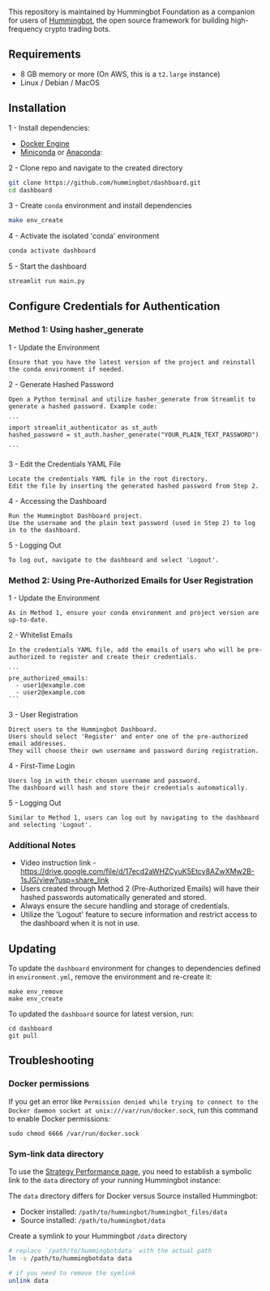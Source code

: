 
This repository is maintained by Hummingbot Foundation as a companion for users of [Hummingbot](https://github.com/hummingbot/hummingbot), the open source framework for building high-frequency crypto trading bots.

## Requirements

* 8 GB memory or more (On AWS, this is a `t2.large` instance)
* Linux / Debian / MacOS

## Installation

1 - Install dependencies:

* [Docker Engine](https://docs.docker.com/engine/install/ubuntu/)
* [Miniconda](https://docs.conda.io/en/latest/miniconda.html) or [Anaconda](https://www.anaconda.com/):

2 - Clone repo and navigate to the created directory
```bash
git clone https://github.com/hummingbot/dashboard.git
cd dashboard
```

3 - Create `conda` environment and install dependencies
```bash
make env_create
```

4 - Activate the isolated 'conda' environment
```bash
conda activate dashboard
```

5 - Start the dashboard
```bash
streamlit run main.py
```
## Configure Credentials for Authentication

### Method 1: Using hasher_generate

1 - Update the Environment
  
    Ensure that you have the latest version of the project and reinstall the conda environment if needed.
  
2 - Generate Hashed Password
  
    Open a Python terminal and utilize hasher_generate from Streamlit to generate a hashed password. Example code:

    ```
    import streamlit_authenticator as st_auth
    hashed_password = st_auth.hasher_generate("YOUR_PLAIN_TEXT_PASSWORD")

    ```

3 - Edit the Credentials YAML File

    Locate the credentials YAML file in the root directory.
    Edit the file by inserting the generated hashed password from Step 2.

4 - Accessing the Dashboard
    
    Run the Hummingbot Dashboard project.
    Use the username and the plain text password (used in Step 2) to log in to the dashboard.

5 - Logging Out
    
    To log out, navigate to the dashboard and select 'Logout'.
    

### Method 2: Using Pre-Authorized Emails for User Registration

1 - Update the Environment

    As in Method 1, ensure your conda environment and project version are up-to-date.

2 - Whitelist Emails

    In the credentials YAML file, add the emails of users who will be pre-authorized to register and create their credentials.

    ```
    pre_authorized_emails:
      - user1@example.com
      - user2@example.com
    ```

3 - User Registration

    Direct users to the Hummingbot Dashboard.
    Users should select 'Register' and enter one of the pre-authorized email addresses.
    They will choose their own username and password during registration.
    
4 - First-Time Login
    
    Users log in with their chosen username and password.
    The dashboard will hash and store their credentials automatically.

5 - Logging Out
    
    Similar to Method 1, users can log out by navigating to the dashboard and selecting 'Logout'.

### Additional Notes

- Video instruction link - https://drive.google.com/file/d/17ecd2aWHZCyuK5Etcv8AZwXMw2B-1sJG/view?usp=share_link
- Users created through Method 2 (Pre-Authorized Emails) will have their hashed passwords automatically generated and stored.
- Always ensure the secure handling and storage of credentials.
- Utilize the 'Logout' feature to secure information and restrict access to the dashboard when it is not in use.

## Updating

To update the `dashboard` environment for changes to dependencies defined in `environment.yml`, remove the environment and re-create it:
```
make env_remove
make env_create
```

To updated the `dashboard` source for latest version, run:
```
cd dashboard
git pull
```

## Troubleshooting

### Docker permissions

If you get an error like `Permission denied while trying to connect to the Docker daemon socket at unix:///var/run/docker.sock`, run this command to enable Docker permissions:
```
sudo chmod 6666 /var/run/docker.sock
```

### Sym-link data directory

To use the [Strategy Performance page](https://github.com/hummingbot/dashboard/wiki/%F0%9F%9A%80-Strategy-Performance), you need to establish a symbolic link to the `data` directory of your running Hummingbot instance:

The `data` directory differs for Docker versus Source installed Hummingbot:
* Docker installed: `/path/to/hummingbot/hummingbot_files/data`
* Source installed: `/path/to/hummingbot/data`

Create a symlink to your Hummingbot `/data` directory
```bash
# replace `/path/to/hummingbotdata` with the actual path
ln -s /path/to/hummingbotdata data

# if you need to remove the symlink
unlink data
```
